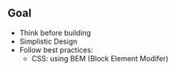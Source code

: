 ## Goal
* Think before building
* Simplistic Design
* Follow best practices:
  * CSS: using BEM (Block Element Modifer)